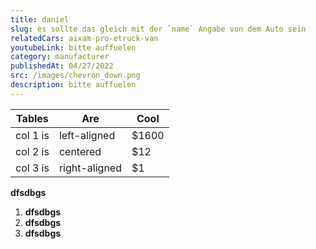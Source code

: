 ```yaml
---
title: daniel
slug: es sollte das gleich mit der `name` Angabe von dem Auto sein
relatedCars: aixam-pro-etruck-van
youtubeLink: bitte auffuelen
category: manufacturer
publishedAt: 04/27/2022
src: /images/chevron_down.png
description: bitte auffuelen
---
```

| Tables   | Are           | Cool  |
| -------- | ------------- | ----- |
| col 1 is | left-aligned  | $1600 |
| col 2 is | centered      | $12   |
| col 3 is | right-aligned | $1    |

**dfsdbgs**



1. **dfsdbgs**
2. **dfsdbgs**
3. **dfsdbgs**